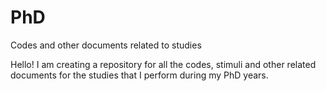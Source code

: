 # PhD
Codes and other documents related to studies

Hello!
I am creating a repository for all the codes, stimuli and other related documents for the studies that I perform during my PhD years.
